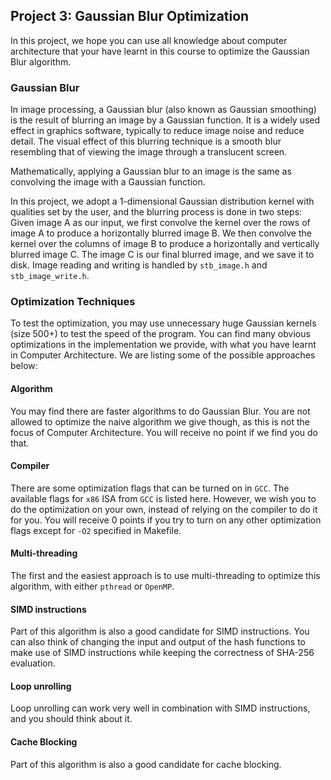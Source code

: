 ## Project 3: Gaussian Blur Optimization

In this project, we hope you can use all knowledge about computer architecture that your have learnt in this course to optimize the Gaussian Blur algorithm.

### Gaussian Blur
In image processing, a Gaussian blur (also known as Gaussian smoothing) is the result of blurring an image by a Gaussian function. It is a widely used effect in graphics software, typically to reduce image noise and reduce detail. The visual effect of this blurring technique is a smooth blur resembling that of viewing the image through a translucent screen.

Mathematically, applying a Gaussian blur to an image is the same as convolving the image with a Gaussian function.

In this project, we adopt a 1-dimensional Gaussian distribution kernel with qualities set by the user, and the blurring process is done in two steps: Given image A as our input, we first convolve the kernel over the rows of image A to produce a horizontally blurred image B. We then convolve the kernel over the columns of image B to produce a horizontally and vertically blurred image C. The image C is our final blurred image, and we save it to disk. Image reading and writing is handled by `stb_image.h` and `stb_image_write.h`.

### Optimization Techniques
To test the optimization, you may use unnecessary huge Gaussian kernels (size 500+) to test the speed of the program. You can find many obvious optimizations in the implementation we provide, with what you have learnt in Computer Architecture. We are listing some of the possible approaches below:

#### Algorithm
You may find there are faster algorithms to do Gaussian Blur. You are not allowed to optimize the naive algorithm we give though, as this is not the focus of Computer Architecture. You will receive no point if we find you do that.

#### Compiler
There are some optimization flags that can be turned on in `GCC`. The available flags for `x86` ISA from `GCC` is listed here. However, we wish you to do the optimization on your own, instead of relying on the compiler to do it for you. You will receive 0 points if you try to turn on any other optimization flags except for `-O2` specified in Makefile.

#### Multi-threading

The first and the easiest approach is to use multi-threading to optimize this algorithm, with either `pthread` or `OpenMP`.

#### SIMD instructions
Part of this algorithm is also a good candidate for SIMD instructions. You can also think of changing the input and output of the hash functions to make use of SIMD instructions while keeping the correctness of SHA-256 evaluation.

#### Loop unrolling
Loop unrolling can work very well in combination with SIMD instructions, and you should think about it.

#### Cache Blocking
Part of this algorithm is also a good candidate for cache blocking.
